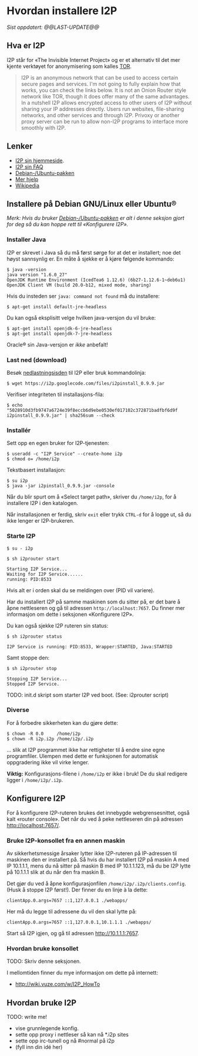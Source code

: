 <!--
Did not get images to work on GitHub :(

Stupid GitHub returns wrong mime-type for SVG images:
$ HEAD https://raw.github.com/torbjo/i2p-guide-no/master/i2p-mascot.svg | grep ^Content-Type
Content-Type: text/plain; charset=utf-8
-->

<!--
<style>
  img[title=maskot] {
    float: right;
    width: 250px;
  }
</style>

</style>

![I2P sin maskot](i2p-mascot.svg "maskot")
![I2P sin logo](i2p-logo.svg "logo")
-->


Hvordan installere I2P
======================

_Sist oppdatert: @@LAST-UPDATE@@_


## Hva er I2P ##

I2P står for «The Invisible Internet Project» og er et alternativ til
det mer kjente verktøyet for anonymisering som kalles
[TOR](https://torproject.org/).

> I2P is an anonymous network that can be used to access certain secure
> pages and services. I'm not going to fully explain how that works, you
> can check the links below. It is not an Onion Router style network
> like TOR, though it does offer many of the same advantages. In
> a nutshell I2P allows encrypted access to other users of I2P without
> sharing your IP addresses directly. Users run websites, file-sharing
> networks, and other services and through I2P. Privoxy or another proxy
> server can be run to allow non-I2P programs to interface more smoothly
> with I2P.



## Lenker ##

* [I2P sin hjemmeside](https://geti2p.net/).
* [I2P sin FAQ](https://geti2p.net/en/faq)
* [Debian-/Ubuntu-pakken](https://geti2p.net/en/download/debian)
* [Mer hjelp](https://help.ubuntu.com/community/I2P)
* [Wikipedia](http://en.wikipedia.org/wiki/I2P)



## Installere på Debian GNU/Linux eller Ubuntu® ##

_Merk: Hvis du bruker
[Debian-/Ubuntu-pakken](https://geti2p.net/en/download/debian) er alt
i denne seksjon gjort for deg så du kan hoppe rett til «Konfigurere
I2P»._


### Installer Java ###

I2P er skrevet i Java så du må først sørge for at det er installert; noe
det høyst sannsynlig er. En måte å sjekke er å kjøre følgende kommando:

    $ java -version
    java version "1.6.0_27"
    OpenJDK Runtime Environment (IcedTea6 1.12.6) (6b27-1.12.6-1~deb6u1)
    OpenJDK Client VM (build 20.0-b12, mixed mode, sharing)

Hvis du insteden ser `java: command not found` må du installere:

    $ apt-get install default-jre-headless

Du kan også eksplisitt velge hvilken java-versjon du vil bruke:

    $ apt-get install openjdk-6-jre-headless
    $ apt-get install openjdk-7-jre-headless

Oracle® sin Java-versjon er *ikke* anbefalt!


### Last ned (download) ###

Besøk [nedlastningsisden](https://geti2p.net/en/download) til I2P eller
bruk kommandolinja:

    $ wget https://i2p.googlecode.com/files/i2pinstall_0.9.9.jar

Verifiser integriteten til installasjons-fila:

    $ echo "5028910d3fb9747a6724e39f8eccb6d9ebe0530ef017102c372871badfbf6d9f i2pinstall_0.9.9.jar" | sha256sum --check


### Installér ###

Sett opp en egen bruker for I2P-tjenesten:

    $ useradd -c "I2P Service" --create-home i2p
    $ chmod o= /home/i2p

Tekstbasert installasjon:

    $ su i2p
    $ java -jar i2pinstall_0.9.9.jar -console

Når du blir spurt om å «Select target path», skriver du `/home/i2p`, for
å installere I2P i den katalogen.

Når installasjonen er ferdig, skriv `exit` eller trykk `CTRL-d` for
å logge ut, så du ikke lenger er I2P-brukeren.


### Starte I2P ###

    $ su - i2p

    $ sh i2prouter start

    Starting I2P Service...
    Waiting for I2P Service......
    running: PID:8533

Hvis alt er i orden skal du se meldingen over (PID vil variere).

Har du installert I2P på samme maskinen som du sitter på, er det bare å
åpne nettleseren og gå til adressen `http://localhost:7657`. Du finner
mer informasjon om dette i seksjonen «Konfigurere I2P».

Du kan også sjekke I2P ruteren sin status:

    $ sh i2prouter status

    I2P Service is running: PID:8533, Wrapper:STARTED, Java:STARTED

Samt stoppe den:

    $ sh i2prouter stop

    Stopping I2P Service...
    Stopped I2P Service.

TODO: init.d skript som starter I2P ved boot. (See: i2prouter script)


### Diverse ###

For å forbedre sikkerheten kan du gjøre dette:

    $ chown -R 0.0     /home/i2p
    $ chown -R i2p.i2p /home/i2p/.i2p

… slik at I2P programmet ikke har rettigheter til å endre sine egne
programfiler. Ulempen med dette er funksjonen for automatisk oppgradering
ikke vil virke lenger.

**Viktig:** Konfigurasjons-filene i `/home/i2p` er ikke i bruk! De du
skal redigere ligger i `/home/i2p/.i2p`.



## Konfigurere I2P ##

For å konfigurere I2P-ruteren brukes det innebygde webgrensesnittet,
også kalt «router console». Det når du ved å peke nettleseren din på
adressen <http://localhost:7657/>.

### Bruke I2P-konsollet fra en annen maskin ###

<!--
Hvis du har installert I2P på en annen maskin enn den du sitter foran
nå (localhost), må du ...
-->

Av sikkerhetsmessige årsaker lytter ikke I2P-ruteren på IP-adressen til
maskinen den er installert på. Så hvis du har installert I2P på maskin
A med IP 10.1.1.1, mens du nå sitter på maskin B med IP 10.1.1.123, må
du be I2P lytte på 10.1.1.1 slik at du når den fra maskin B.

Det gjør du ved å åpne konfigurasjonfilen `/home/i2p/.i2p/clients.config`.
(Husk å stoppe I2P først!). Der finner du en linje à la dette:

    clientApp.0.args=7657 ::1,127.0.0.1 ./webapps/

Her må du legge til adressene du vil den skal lytte på:

    clientApp.0.args=7657 ::1,127.0.0.1,10.1.1.1 ./webapps/

Start så I2P igjen, og gå til adressen <http://10.1.1.1:7657>.


### Hvordan bruke konsollet ###

TODO: Skriv denne seksjonen.

I mellomtiden finner du mye informasjon om dette på internett:

* <http://wiki.vuze.com/w/I2P_HowTo>



## Hvordan bruke I2P ##

TODO: write me!

* vise grunnlegende konfig.
* sette opp proxy i nettleser så kan nå \*.i2p sites
* sette opp irc-tunell og nå #normal på i2p
* (fyll inn din idé her)

<!--
$ firefox -P I2P -new-instance
-->


<!-- NOTATER -->

<!--
## Redigere konfigurasjonsfiler ##

*Merk:* Dette er for viderekommende Jeg anbefaler å bruke det grafiske
konsolet for å gjøre endringer.

Husk å stoppe I2P ruteren før du endrer disse filene!

Hvis du ikke er ufeilbar, er det lurt å ta en backup av filene du skal
endre.

    $ cd /home/i2p/.i2p
    $ for file in *.config; do cp $file $file.orig; done
-->


<!--
FILER i /home/i2p/

wrapper.config
# wrapper.java.maxmemory=128

i2prouter
# startup script. contains changeable variables

.i2p/wrapper.log
.i2p/logs/log-router-0.txt

.i2p/i2p.status
# STARTED

.i2p/clients.config
# clientApp.0.args=7657 ::1,127.0.0.1,10.1.1.1 ./webapps/
-->

<!--
Select target path [/root] 
> /home/i2p

TODO: Filene til I2P burde ikke være skrivbare. Så splitt i statiske
og /var/run/i2p.  (Men da kan man ikke oppgradere fra GUI consolet).
-->

<!--
Grafisk installasjon. (Jeg har ikke testet denne.)

    $ java -jar i2pinstall_0.9.7.jar
-->

